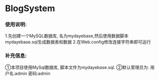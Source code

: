 # BlogSystem
### 使用说明:
1.先创建一个MySQL数据库, 名为mydayebase,然后使用数据脚本mydayebase.sql生成数据表和数据
2.在Web.config修改连接字符串即可运行
### 补充信息:
①本项目使用MySql数据库, 脚本文件为mydayebase.sql.
②默认管理员为:
用户名:admin
密码:admin
